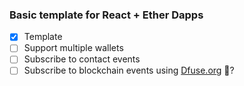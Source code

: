### Basic template for React + Ether Dapps

- [x] Template
- [ ] Support multiple wallets
- [ ] Subscribe to contact events
- [ ] Subscribe to blockchain events using [Dfuse.org](https://www.dfuse.io) 🤔?

